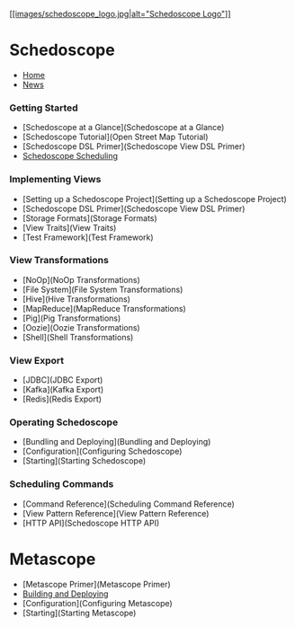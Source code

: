 [[[images/schedoscope_logo.jpg|alt="Schedoscope Logo"]]](http://www.schedoscope.org)

Schedoscope
===============
* [Home](Home)
* [News](News)

### Getting Started
* [Schedoscope at a Glance](Schedoscope at a Glance)
* [Schedoscope Tutorial](Open Street Map Tutorial)
* [Schedoscope DSL Primer](Schedoscope View DSL Primer)
* [Schedoscope Scheduling](Scheduling)

### Implementing Views
* [Setting up a Schedoscope Project](Setting up a Schedoscope Project)
* [Schedoscope DSL Primer](Schedoscope View DSL Primer)
* [Storage Formats](Storage Formats)
* [View Traits](View Traits)
* [Test Framework](Test Framework)

### View Transformations
* [NoOp](NoOp Transformations)
* [File System](File System Transformations)
* [Hive](Hive Transformations)
* [MapReduce](MapReduce Transformations)
* [Pig](Pig Transformations)
* [Oozie](Oozie Transformations)
* [Shell](Shell Transformations)

### View Export
* [JDBC](JDBC Export)
* [Kafka](Kafka Export)
* [Redis](Redis Export)

### Operating Schedoscope
* [Bundling and Deploying](Bundling and Deploying)
* [Configuration](Configuring Schedoscope)
* [Starting](Starting Schedoscope)

### Scheduling Commands
* [Command Reference](Scheduling Command Reference)
* [View Pattern Reference](View Pattern Reference)
* [HTTP API](Schedoscope HTTP API)

Metascope
===============
* [Metascope Primer](Metascope Primer)
* [Building and Deploying](Building-and-Deploying-Metascope)
* [Configuration](Configuring Metascope)
* [Starting](Starting Metascope)